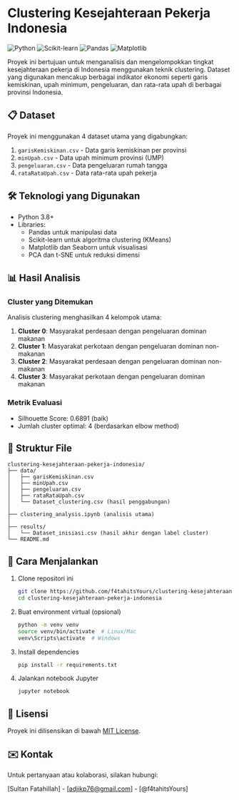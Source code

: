# Clustering Kesejahteraan Pekerja Indonesia

![Python](https://img.shields.io/badge/Python-3.8%2B-blue)
![Scikit-learn](https://img.shields.io/badge/Scikit--learn-1.0.2-orange)
![Pandas](https://img.shields.io/badge/Pandas-1.4.0-red)
![Matplotlib](https://img.shields.io/badge/Matplotlib-3.5.1-green)

Proyek ini bertujuan untuk menganalisis dan mengelompokkan tingkat kesejahteraan pekerja di Indonesia menggunakan teknik clustering. Dataset yang digunakan mencakup berbagai indikator ekonomi seperti garis kemiskinan, upah minimum, pengeluaran, dan rata-rata upah di berbagai provinsi Indonesia.

## 📋 Dataset

Proyek ini menggunakan 4 dataset utama yang digabungkan:

1. `garisKemiskinan.csv` - Data garis kemiskinan per provinsi
2. `minUpah.csv` - Data upah minimum provinsi (UMP)
3. `pengeluaran.csv` - Data pengeluaran rumah tangga
4. `rataRataUpah.csv` - Data rata-rata upah pekerja

## 🛠️ Teknologi yang Digunakan

- Python 3.8+
- Libraries:
  - Pandas untuk manipulasi data
  - Scikit-learn untuk algoritma clustering (KMeans)
  - Matplotlib dan Seaborn untuk visualisasi
  - PCA dan t-SNE untuk reduksi dimensi

## 📊 Hasil Analisis

### Cluster yang Ditemukan

Analisis clustering menghasilkan 4 kelompok utama:

1. **Cluster 0**: Masyarakat perdesaan dengan pengeluaran dominan makanan
2. **Cluster 1**: Masyarakat perkotaan dengan pengeluaran dominan non-makanan
3. **Cluster 2**: Masyarakat perdesaan dengan pengeluaran dominan non-makanan
4. **Cluster 3**: Masyarakat perkotaan dengan pengeluaran dominan makanan

### Metrik Evaluasi

- Silhouette Score: 0.6891 (baik)
- Jumlah cluster optimal: 4 (berdasarkan elbow method)

## 📂 Struktur File

```
clustering-kesejahteraan-pekerja-indonesia/
├── data/
│   ├── garisKemiskinan.csv
│   ├── minUpah.csv
│   ├── pengeluaran.csv
│   ├── rataRataUpah.csv
│   └── Dataset_clustering.csv (hasil penggabungan)
│
├── clustering_analysis.ipynb (analisis utama)
│  
├── results/
│   └── Dataset_inisiasi.csv (hasil akhir dengan label cluster)
└── README.md
```

## 🚀 Cara Menjalankan

1. Clone repositori ini
   ```bash
   git clone https://github.com/f4tahitsYours/clustering-kesejahteraan-pekerja-indonesia.git
   cd clustering-kesejahteraan-pekerja-indonesia
   ```

2. Buat environment virtual (opsional)
   ```bash
   python -m venv venv
   source venv/bin/activate  # Linux/Mac
   venv\Scripts\activate  # Windows
   ```

3. Install dependencies
   ```bash
   pip install -r requirements.txt
   ```

4. Jalankan notebook Jupyter
   ```bash
   jupyter notebook
   ```

## 📝 Lisensi

Proyek ini dilisensikan di bawah [MIT License](LICENSE).

## ✉️ Kontak

Untuk pertanyaan atau kolaborasi, silakan hubungi:

[Sultan Fatahillah] - [adjikp76@gmail.com] - [@f4tahitsYours]
